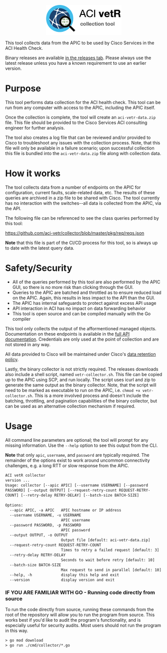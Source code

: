 <p align="center">
<img src="logo.png" height="96" border="0" alt="ACI vetR collector">
<p>

This tool collects data from the APIC to be used by Cisco Services in the ACI
Health Check.

Binary releases are available
[in the releases tab](https://github.com/aci-vetr/collector/releases/latest).
Please always use the latest release unless you have a known requirement to use
an earlier version.

# Purpose

This tool performs data collection for the ACI health check. This tool can be
run from any computer with access to the APIC, including the APIC itself.

Once the collection is complete, the tool will create an `aci-vetr-data.zip`
file. This file should be provided to the Cisco Services ACI consulting engineer
for further analysis.

The tool also creates a log file that can be reviewed and/or provided to Cisco
to troubleshoot any issues with the collection process. Note, that this file
will only be available in a failure scenario; upon successful collection this
file is bundled into the `aci-vetr-data.zip` file along with collection data.

# How it works

The tool collects data from a number of endpoints on the APIC for configuration,
current faults, scale-related data, etc. The results of these queries are
archived in a zip file to be shared with Cisco. The tool currently has no
interaction with the switches--all data is collected from the APIC, via the API.

The following file can be referenced to see the class queries performed by this
tool:

https://github.com/aci-vetr/collector/blob/master/pkg/req/reqs.json

**Note** that this file is part of the CI/CD process for this tool, so is always
up to date with the latest query data.

# Safety/Security

- All of the queries performed by this tool are also performed by the APIC GUI,
  so there is no more risk than clicking through the GUI.
- Queries to the APIC are batched and throttled as to ensure reduced load on the
  APIC. Again, this results in less impact to the API than the GUI.
- The APIC has internal safeguards to protect against excess API usage
- API interaction in ACI has no impact on data forwarding behavior
- This tool is open source and can be compiled manually with the Go compiler

This tool only collects the output of the afformentioned managed objects.
Documentation on these endpoints is available in the
[full API documentation](https://developer.cisco.com/site/apic-mim-ref-api/).
Credentials are only used at the point of collection and are not stored in any
way.

All data provided to Cisco will be maintained under Cisco's
[data retention policy](https://www.cisco.com/c/en/us/about/trust-center/global-privacy-policy.html).

Lastly, the binary collector is not strictly required. The releases downloads
also include a shell script, named `vetr-collector.sh`. This file can be copied
up to the APIC using SCP, and run locally. The script uses icurl and zip to
generate the same output as the binary collector. Note, that the script will
need to be marked as executable to run on the APIC, i.e.
`chmod +x vetr-collector.sh`. This is a more involved process and doesn't
include the batching, throttling, and pagination capabilities of the binary
collector, but can be used as an alternative collection mechanism if required.

# Usage

All command line parameters are optional; the tool will prompt for any missing
information. Use the `--help` option to see this output from the CLI.

**Note** that only `apic`, `username`, and `password` are typically required.
The remainder of the options exist to work around uncommon connectivity
challenges, e.g. a long RTT or slow response from the APIC.

```
ACI vetR collector
version ...
Usage: collector [--apic APIC] [--username USERNAME] [--password PASSWORD] [--output OUTPUT] [--request-retry-count REQUEST-RETRY-COUNT] [--retry-delay RETRY-DELAY] [--batch-size BATCH-SIZE]

Options:
  --apic APIC, -a APIC   APIC hostname or IP address
  --username USERNAME, -u USERNAME
                         APIC username
  --password PASSWORD, -p PASSWORD
                         APIC password
  --output OUTPUT, -o OUTPUT
                         Output file [default: aci-vetr-data.zip]
  --request-retry-count REQUEST-RETRY-COUNT
                         Times to retry a failed request [default: 3]
  --retry-delay RETRY-DELAY
                         Seconds to wait before retry [default: 10]
  --batch-size BATCH-SIZE
                         Max request to send in parallel [default: 10]
  --help, -h             display this help and exit
  --version              display version and exit
```

### IF YOU ARE FAMILIAR WITH GO - Running code directly from source
To run the code directly from source, running these commands from the root of the repository will allow you to run the program from source. This works best if you'd like to audit the program's functionality, and is especially useful for security audits. Most users should not run the program in this way.
```
> go mod download
> go run ./cmd/collector/*.go
```
